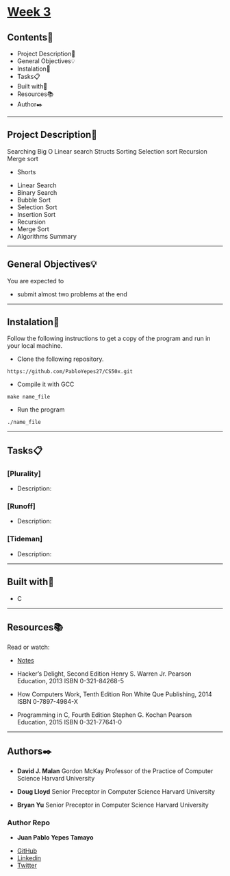 # [Week 3](https://cs50.harvard.edu/x/2020/weeks/3/)

## Contents:open_file_folder:

- Project Description:newspaper:
- General Objectives:bulb:
- Instalation:wrench:
- Tasks:clipboard:
- Built with:hammer:
- Resources:books:
- Author:black_nib:

---

## Project Description:newspaper:

Searching
Big O
Linear search
Structs
Sorting
Selection sort
Recursion
Merge sort

* Shorts
- Linear Search
- Binary Search
- Bubble Sort
- Selection Sort
- Insertion Sort
- Recursion
- Merge Sort
- Algorithms Summary

---

## General Objectives:bulb:

You are expected to

* submit almost two problems at the end

---

## Instalation:wrench:

Follow the following instructions to get a copy of the program and run in your local machine.

* Clone the following repository.
```
https://github.com/PabloYepes27/CS50x.git
```

* Compile it with GCC
```
make name_file
```

* Run the program
```
./name_file
```
---

## Tasks:clipboard:

### [Plurality]
* Description: 


### [Runoff]
* Description: 

### [Tideman]
* Description:

---

## Built with:hammer:

* C

---

## Resources:books:

Read or watch:

* [Notes](https://cs50.harvard.edu/x/2020/notes/3/#:~:text=SearchingBig%20OLinear%20searchStructsSortingSelection%20sortRecursionMerge%20sort)

* Hacker’s Delight, Second Edition
Henry S. Warren Jr.
Pearson Education, 2013
ISBN 0-321-84268-5

* How Computers Work, Tenth Edition
Ron White
Que Publishing, 2014
ISBN 0-7897-4984-X

* Programming in C, Fourth Edition
Stephen G. Kochan
Pearson Education, 2015
ISBN 0-321-77641-0

---

## Authors:black_nib:

* **David J. Malan**
Gordon McKay Professor of the Practice of Computer Science
Harvard University

* **Doug Lloyd**
Senior Preceptor in Computer Science
Harvard University

* **Bryan Yu**
Senior Preceptor in Computer Science
Harvard University

### Author Repo

* **Juan Pablo Yepes Tamayo**
 - [GitHub](https://github.com/PabloYepes27)
 - [Linkedin](https://www.linkedin.com/in/pablo-yepes-120495)
 - [Twitter](https://twitter.com/pabloyepes27)
